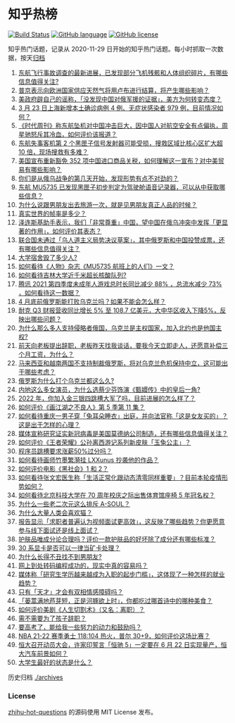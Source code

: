 # 知乎热榜
[![Build Status](https://github.com/ToWeLong/zhihu-hot-questions/workflows/CI/badge.svg)](https://github.com/ToWeLong/zhihu-hot-questions/actions)
[![GitHub language](https://img.shields.io/badge/language-golang-orange.svg)](https://golang.org/)
[![GitHub license](https://img.shields.io/github/license/ToWeLong/zhihu-hot-questions)](https://github.com/ToWeLong/zhihu-hot-questions/blob/main/LICENSE)

知乎热门话题，记录从 2020-11-29 日开始的知乎热门话题。每小时抓取一次数据，按天[归档](./archives)

<!-- BEGIN -->

1. [东航飞行事故调查的最新进展，已发现部分飞机残骸和人体组织碎片，有哪些信息值得关注?](https://www.zhihu.com/question/523696548)
1. [普京表示向欧洲国家供应天然气将用卢布进行结算，将产生哪些影响？](https://www.zhihu.com/question/523693204)
1. [美政府辟自己的谣称，「没发现中国对俄军援的证据」，美方为何转变态度？](https://www.zhihu.com/question/523649035)
1. [3 月 23 日上海新增本土确诊病例 4 例、无症状感染者 979 例，目前情况如何？](https://www.zhihu.com/question/523763142)
1. [《时代周刊》称东航坠机对中国冲击巨大，因中国人对航空安全有点偏执，周星驰怒斥其冷血，如何评价该报道？](https://www.zhihu.com/question/523686733)
1. [东航失事客机第 2 个黑匣子信号发射器可能受损，搜救区域比核心区扩大超 10 倍，现场搜救有多难？](https://www.zhihu.com/question/523787557)
1. [美国宣布重新豁免 352 项中国进口商品关税，如何理解这一宣布？对中美贸易有哪些影响？](https://www.zhihu.com/question/523766648)
1. [你们是从俄乌战争的第几天开始，发现形势有点不对劲的？](https://www.zhihu.com/question/523673993)
1. [东航 MU5735 已发现黑匣子初步判定为驾驶舱语音记录器，可以从中获取哪些信息？](https://www.zhihu.com/question/523697798)
1. [为什么说跟男朋友出去旅游一次，就是见男朋友真正人品的时候？](https://www.zhihu.com/question/509095846)
1. [真实世界的帧率是多少？](https://www.zhihu.com/question/463432278)
1. [泽连斯基助手表示，我们「非常尊重」中国，望中国在俄乌冲突中发挥「更显著的作用」，如何评价其表态？](https://www.zhihu.com/question/523636625)
1. [联合国未通过「乌人道主义局势决议草案」，其中俄罗斯和中国投赞成票，还有哪些信息值得关注？](https://www.zhihu.com/question/523780782)
1. [大学宿舍毁了多少人?](https://www.zhihu.com/question/521577873)
1. [如何看待《人物》杂志《MU5735 航班上的人们》一文？](https://www.zhihu.com/question/523439914)
1. [如何看待吉林大学近千米超长核酸队列?](https://www.zhihu.com/question/521373239)
1. [腾讯 2021 第四季度未成年人游戏总时长同比减少 88% ，总流水减少 73% ，如何看待这一数据？](https://www.zhihu.com/question/523660189)
1. [4 月底前俄罗斯能打败乌克兰吗？如果不能会怎么样？](https://www.zhihu.com/question/522905557)
1. [耐克 Q3 财报营收同比增长 5% 至 108.7 亿美元，大中华区收入下降5%，反映出哪些问题？](https://www.zhihu.com/question/523427549)
1. [为什么那么多人支持侵略者俄国，乌克兰是主权国家，加入北约也是他国主权?](https://www.zhihu.com/question/519332229)
1. [前天向老板提出辞职，老板昨天找我谈话，要我今天立即走人，还愿意补偿三个月工资，为什么？](https://www.zhihu.com/question/368141207)
1. [马来西亚和越南两国不支持制裁俄罗斯，将对乌克兰危机保持中立，这可能出于哪些考虑？](https://www.zhihu.com/question/523727427)
1. [俄罗斯为什么打个乌克兰都这么久?](https://www.zhihu.com/question/522449896)
1. [内地这么多女演员，为什么选蔡少芬饰演《甄嬛传》中的皇后一角?](https://www.zhihu.com/question/271720441)
1. [2022 年，你加入金三银四跳槽大军了吗，目前进展的怎么样了？](https://www.zhihu.com/question/521159604)
1. [如何评价《画江湖之不良人》第 5 季第 11 集？](https://www.zhihu.com/question/517087086)
1. [如何看待重庆一男子穿「兔耳朵睡衣」出庭，并向法官称「这是女友买的」？这是出于怎样的心理？](https://www.zhihu.com/question/523588972)
1. [媒体宣称研究证实新冠病毒是美国莫德纳公司制造，还有哪些信息值得关注？](https://www.zhihu.com/question/523467883)
1. [如何评价《王者荣耀》公孙离西游记系列新皮肤「玉兔公主」？](https://www.zhihu.com/question/523690527)
1. [程序员跳槽要求涨薪50%过分吗？](https://www.zhihu.com/question/424398787)
1. [如何看待画师竹墨繁漪挂 LXXunus 抄袭他的作品？](https://www.zhihu.com/question/523542624)
1. [如何评价电影《黑社会》1 和 2？](https://www.zhihu.com/question/35856702)
1. [如何看待张文宏医生称「生活正常化跟动态清零同样重要」？目前本轮疫情形势如何？](https://www.zhihu.com/question/523769588)
1. [如何看待北京科技大学在 70 周年校庆之际出售体育馆座椅 5 年冠名权？](https://www.zhihu.com/question/523594739)
1. [为什么一些老二次元这么排斥 A-SOUL？](https://www.zhihu.com/question/523381535)
1. [为什么大量人类会喜欢猫？](https://www.zhihu.com/question/277392377)
1. [报告显示「求职者普遍认为视频面试更高效」，这反映了哪些趋势？你更愿意参与线下面试还是线上面试？](https://www.zhihu.com/question/523594857)
1. [护肤品唯成分论合理吗？评价一款护肤品的好坏除了成分还有哪些标准？](https://www.zhihu.com/question/518017100)
1. [30 系显卡是否可以一律当矿卡处理？](https://www.zhihu.com/question/521995595)
1. [为什么长得不丑找不到男朋友?](https://www.zhihu.com/question/523542279)
1. [网上到处转码编程成功的，现实中真的容易吗？](https://www.zhihu.com/question/503266644)
1. [媒体称「研究生学历越来越成为入职的起步门槛」，这体现了一种怎样的就业趋势？](https://www.zhihu.com/question/523684742)
1. [只有「天才」才会有双相情感障碍吗？](https://www.zhihu.com/question/522077642)
1. [「蒌蒿满地芦芽短，正是河豚欲上时」，你都吃过哪首诗中的哪种美食？](https://www.zhihu.com/question/522008325)
1. [如何评价美剧《人生切割术》（又名：离职）？](https://www.zhihu.com/question/517240885)
1. [需不需要为了孩子辞职？](https://www.zhihu.com/question/523135255)
1. [要高考了，能给我一些努力的动力和鼓励吗？](https://www.zhihu.com/question/523575558)
1. [NBA 21-22 赛季勇士 118:104 热火，普尔 30+9，如何评价这场比赛？](https://www.zhihu.com/question/523761667)
1. [恒大召开动员大会，许家印誓言「恒驰 5」一定要在 6 月 22 日实现量产，恒大汽车前景如何？](https://www.zhihu.com/question/523520821)
1. [大学生最好的状态是什么？](https://www.zhihu.com/question/333711492)

<!-- END -->

历史归档 [./archives](./archives)


### License
[zhihu-hot-questions](https://github.com/towelong/zhihu-hot-questions) 的源码使用 MIT License 发布。